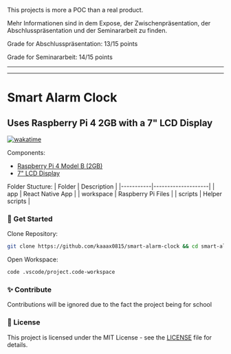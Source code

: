This projects is more a POC than a real product. 

Mehr Informationen sind in dem Expose, der Zwischenpräsentation, der Abschlusspräsentation und der Seminararbeit zu finden.

Grade for Abschlusspräsentation: 13/15 points

Grade for Seminararbeit: 14/15 points

---
---

# Smart Alarm Clock

## Uses Raspberry Pi 4 2GB with a 7" LCD Display

[![wakatime](https://wakatime.com/badge/github/kaaax0815/smart-alarm-clock.svg)](https://wakatime.com/badge/github/kaaax0815/smart-alarm-clock)

Components:

- [Raspberry Pi 4 Model B (2GB)](https://www.raspberrypi.com/products/raspberry-pi-4-model-b/)
- [7" LCD Display](https://www.waveshare.com/wiki/7inch_HDMI_LCD_(B))

Folder Stucture:
| Folder    | Description        |
|-----------|--------------------|
| app       | React Native App   |
| workspace | Raspberry Pi Files |
| scripts   | Helper scripts     |

### 🚀 Get Started

Clone Repository:

```bash
git clone https://github.com/kaaax0815/smart-alarm-clock && cd smart-alarm-clock
```

Open Workspace:

```bash
code .vscode/project.code-workspace
```

### ✨ Contribute

Contributions will be ignored due to the fact the project being for school

### 📜 License

This project is licensed under the MIT License - see the [LICENSE](LICENSE) file for details.
